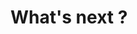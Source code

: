 <!-- ###################################################################### -->
<!-- ###################################################################### -->
# What's next ?
<!-- * Go to the directory `./98_EDA` and read the [README.md](./98_EDA/README.md) file  -->
<!-- * The previous link (``README.md``) may not work on GitHub but it works like a charm locally in VSCode or in a Web browser -->
<!-- * [Try this](https://github.com/40tude/fraud_detection_2/tree/main/98_EDA) -->
